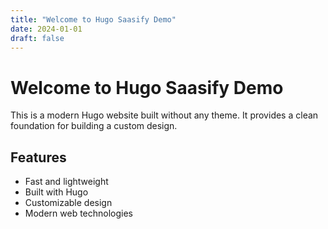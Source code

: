 ```yaml
---
title: "Welcome to Hugo Saasify Demo"
date: 2024-01-01
draft: false
---
```


# Welcome to Hugo Saasify Demo

This is a modern Hugo website built without any theme. It provides a clean foundation for building a custom design.

## Features

- Fast and lightweight
- Built with Hugo
- Customizable design
- Modern web technologies
